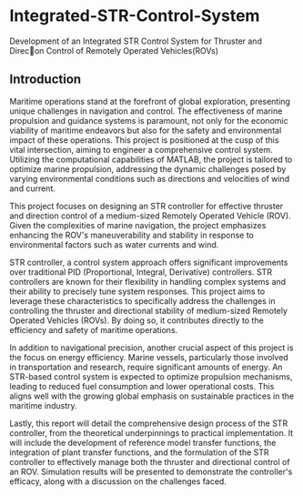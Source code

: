 # Integrated-STR-Control-System
Development of an Integrated STR Control System for Thruster and Direc􀆟on Control of Remotely Operated Vehicles(ROVs)

## Introduction
Maritime operations stand at the forefront of global exploration, presenting unique challenges in navigation and control. The effectiveness of marine propulsion and guidance systems is paramount, not only for the economic viability of maritime endeavors but also for the safety and environmental impact of these operations. This project is positioned at the cusp of this vital intersection, aiming to engineer a comprehensive control system. Utilizing the computational capabilities of MATLAB, the project is tailored to optimize marine propulsion, addressing the dynamic challenges posed by varying environmental conditions such as directions and velocities of wind and current.  
  
This project focuses on designing an STR controller for effective thruster and direction control of a medium-sized Remotely Operated Vehicle (ROV). Given the complexities of marine navigation, the project emphasizes enhancing the ROV's maneuverability and stability in response to environmental factors such as water currents and wind.  

STR controller, a control system approach offers significant improvements over traditional PID (Proportional, Integral, Derivative) controllers. STR controllers are known for their flexibility in handling complex systems and their ability to precisely tune system responses. This project aims to leverage these characteristics to specifically address the challenges in controlling the thruster and directional stability of medium-sized Remotely Operated Vehicles (ROVs). By doing so, it contributes directly to the efficiency and safety of maritime operations.  

In addition to navigational precision, another crucial aspect of this project is the focus on energy efficiency. Marine vessels, particularly those involved in transportation and research, require significant amounts of energy. An STR-based control system is expected to optimize propulsion mechanisms, leading to reduced fuel consumption and lower operational costs. This aligns well with the growing global emphasis on sustainable practices in the maritime industry.  

Lastly, this report will detail the comprehensive design process of the STR controller, from the theoretical underpinnings to practical implementation. It will include the development of reference model transfer functions, the integration of plant transfer functions, and the formulation of the STR controller to effectively manage both the thruster and directional control of an ROV. Simulation results will be presented to demonstrate the controller's efficacy, along with a discussion on the challenges faced.
